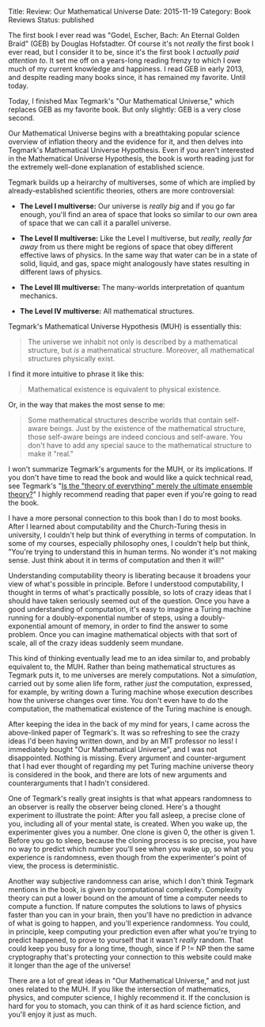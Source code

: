 Title: Review: Our Mathematical Universe
Date: 2015-11-19
Category: Book Reviews
Status: published

The first book I ever read was "Godel, Escher, Bach: An Eternal Golden Braid"
(GEB) by Douglas Hofstadter. Of course it's not *really* the first book I ever
read, but I consider it to be, since it's the first book I *actually paid
attention to*. It set me off on a years-long reading frenzy to which I owe much
of my current knowledge and happiness. I read GEB in early 2013, and despite
reading many books since, it has remained my favorite. Until today.

Today, I finished Max Tegmark's "Our Mathematical Universe," which replaces GEB
as my favorite book. But only slightly: GEB is a very close second.

Our Mathematical Universe begins with a breathtaking popular science overview of
inflation theory and the evidence for it, and then delves into Tegmark's
Mathematical Universe Hypothesis. Even if you aren't interested in the
Mathematical Universe Hypothesis, the book is worth reading just for the
extremely well-done explanation of established science.

Tegmark builds up a heirarchy of multiverses, some of which are implied by
already-established scientific theories, others are more controversial:

- **The Level I multiverse:** Our universe is *really big* and if you go far
  enough, you'll find an area of space that looks so similar to our own area of
  space that we can call it a parallel universe.

- **The Level II multiverse:** Like the Level I multiverse, but *really, really
  far away* from us there might be regions of space that obey different
  effective laws of physics. In the same way that water can be in a state of
  solid, liquid, and gas, space might analogously have states resulting in
  different laws of physics.

- **The Level III multiverse:** The many-worlds interpretation of quantum
  mechanics.

- **The Level IV multiverse:** All mathematical structures.

Tegmark's Mathematical Universe Hypothesis (MUH) is essentially this:

> The universe we inhabit not only is described by a mathematical structure, but
> *is* a mathematical structure. Moreover, all mathematical structures
> physically exist.

I find it more intuitive to phrase it like this:

> Mathematical existence is equivalent to physical existence.

Or, in the way that makes the most sense to me:

> Some mathematical structures describe worlds that contain self-aware beings.
> Just by the existence of the mathematical structure, those self-aware beings
> are indeed concious and self-aware. You don't have to add any special sauce to
> the mathematical structure to make it "real."

I won't summarize Tegmark's arguments for the MUH, or its implications. If you
don't have time to read the book and would like a quick technical read, see
Tegmark's "[Is the "theory of everything" merely the ultimate ensemble
theory?](http://arxiv.org/abs/gr-qc/9704009)" I highly recommend reading that
paper even if you're going to read the book.

I have a more personal connection to this book than I do to most books. After
I learned about computability and the Church-Turing thesis in university,
I couldn't help but think of everything in terms of computation. In some of my
courses, especially philosophy ones, I couldn't help but think, "You're trying
to understand this in human terms. No wonder it's not making sense. Just think
about it in terms of computation and then it will!"

Understanding computability theory is liberating because it broadens your view
of what's possible in principle. Before I understood computability, I thought in
terms of what's practically possible, so lots of crazy ideas that I should have
taken seriously seemed out of the question. Once you have a good understanding
of computation, it's easy to imagine a Turing machine running for
a doubly-exponential number of steps, using a doubly-exponential amount of
memory, in order to find the answer to some problem. Once you can imagine
mathematical objects with that sort of scale, all of the crazy ideas suddenly
seem mundane.

This kind of thinking eventually lead me to an idea similar to, and probably
equivalent to, the MUH. Rather than being mathematical structures as Tegmark
puts it, to me universes are merely computations. Not a *simulation*, carried
out by some alien life form, rather *just* the computation, expressed, for
example, by writing down a Turing machine whose execution describes how the
universe changes over time. You don't even have to do the computation, the
mathematical existence of the Turing machine is enough.

After keeping the idea in the back of my mind for years, I came across the
above-linked paper of Tegmark's. It was so refreshing to see the crazy ideas I'd
been having written down, and by an MIT professor no less! I immediately bought
"Our Mathematical Universe", and I was not disappointed. Nothing is missing.
Every argument and counter-argument that I had ever thought of regarding my pet
Turing machine universe theory is considered in the book, and there are lots of
new arguments and counterarguments that I hadn't considered.

One of Tegmark's really great insights is that what appears randomness to an
observer is really the observer being cloned. Here's a thought experiment to
illustrate the point: After you fall asleep, a precise clone of you, including
all of your mental state, is created. When you wake up, the experimenter gives
you a number. One clone is given 0, the other is given 1. Before you go to
sleep, because the cloning process is so precise, you have no way to predict
which number you'll see when you wake up, so what you experience is randomness,
even though from the experimenter's point of view, the process is deterministic.

Another way subjective randomness can arise, which I don't think Tegmark
mentions in the book, is given by computational complexity. Complexity theory
can put a lower bound on the amount of time a computer needs to compute
a function. If nature computes the solutions to laws of physics faster than you
can in your brain, then you'll have no prediction in advance of what is going to
happen, and you'll experience randomness. You could, in principle, keep
computing your prediction even after what you're trying to predict happened, to
prove to yourself that it wasn't *really* random. That could keep you busy for
a long time, though, since if P != NP then the same cryptography that's
protecting your connection to this website could make it longer than the age of
the universe!

There are a lot of great ideas in "Our Mathematical Universe," and not just ones
related to the MUH. If you like the intersection of mathematics, physics, and
computer science, I highly recommend it. If the conclusion is hard for you to
stomach, you can think of it as hard science fiction, and you'll enjoy it just
as much.
